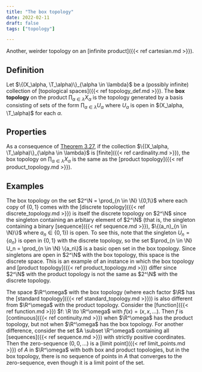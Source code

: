 ```yaml
---
title: "The box topology"
date: 2022-02-11
draft: false
tags: ["topology"]

---
```


Another, weirder topology on an [infinite product]({{< ref cartesian.md >}}).

## Definition
Let $\{(X_\alpha, \T_\alpha)\}_{\alpha \in \lambda}$ be a (possibly infinite) collection of [topological spaces]({{< ref topology_def.md >}}). The **box topology** on the product $\prod_{\alpha \in \lambda} X_\alpha$ is the topology generated by a basis consisting of sets of the form $\prod_{\alpha \in \lambda} U_\alpha$ where $U_\alpha$ is open in $(X_\alpha, \T_\alpha)$ for each $\alpha$.

## Properties
As a consequence of [Theorem 3.27](\work.pdf#page=28), if the collection $\{(X_\alpha, \T_\alpha)\}_{\alpha \in \lambda}$ is [finite]({{< ref cardinality.md >}}), the box topology on $\prod_{\alpha \in \lambda} X_\alpha$ is the same as the [product topology]({{< ref product_topology.md >}}).

## Examples
The box topology on the set $2^\N = \prod_{n \in \N} \{0,1\}$ where each copy of $\{0,1\}$ comes with the [discrete topology]({{< ref discrete_topology.md >}}) is itself the discrete topology on $2^\N$ since the singleton containing an arbitary element of $2^\N$ (that is, the singleton containing a binary [sequence]({{< ref sequence.md >}}), $\{(a_n)_{n \in \N}\}$ where $a_n \in \{0,1\}$) is open. To see this, note that the singleton $U_n = \{a_n\}$ is open in $\{0,1\}$ with the discrete topology, so the set $\prod_{n \in \N} U_n = \prod_{n \in \N} \{a_n\}$ is a basic open set in the box topology. Since singletons are open in $2^\N$ with the box topology, this space is the discrete space. This is an example of an instance in which the box topology and [product topology]({{< ref product_topology.md >}}) differ since $2^\N$ with the product topology is not the same as $2^\N$ with the discrete topology.

The space $\R^\omega$ with the box topology (where each factor $\R$ has the [standard topology]({{< ref standard_topology.md >}})) is also different from $\R^\omega$ with the product topology. Consider the [function]({{< ref function.md >}}) $f: \R \to \R^\omega$ with $f(x) = (x, x, \dots)$. Then $f$ is [continuous]({{< ref continuity.md >}}) when $\R^\omega$ has the product topology, but not when $\R^\omega$ has the box topology. For another difference, consider the set $A \subset \R^\omega$ containing all [sequences]({{< ref sequence.md >}}) with strictly positive coordinates. Then the zero-sequence $(0,0,\dots)$ is a [limit point]({{< ref limit_points.md >}}) of $A$ in $\R^\omega$ with both box and product topologies, but in the box topology, there is no sequence of points in $A$ that converges to the zero-sequence, even though it is a limit point of the set. 